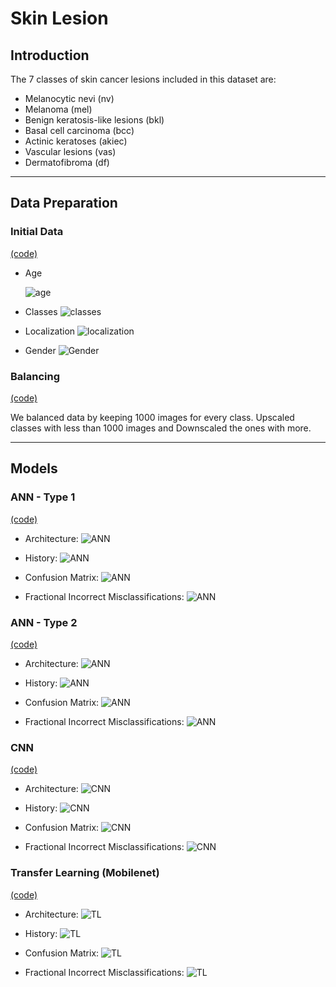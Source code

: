 # Skin Lesion

## Introduction

The 7 classes of skin cancer lesions included in this dataset are:
* Melanocytic nevi (nv)
* Melanoma (mel)
* Benign keratosis-like lesions (bkl)
* Basal cell carcinoma (bcc) 
* Actinic keratoses (akiec)
* Vascular lesions (vas)
* Dermatofibroma (df)

---

## Data Preparation

### Initial Data

[(code)](./analysis.py)

* Age

    ![age](./plots/before_balancing/age.png)

* Classes
    ![classes](./plots/before_balancing/cell_type.png)

* Localization
    ![localization](./plots/before_balancing/localization.png)

* Gender
    ![Gender](./plots/before_balancing/sex.png)

### Balancing

[(code)](./prepare_data.py)

We balanced data by keeping 1000 images for every class. Upscaled classes with less than 1000 images and Downscaled the ones with more.

---

## Models

### ANN - Type 1

[(code)](./ann_with_overfitting.py)

* Architecture:
    ![ANN](./plots/ann_with_overfitting_architecture.png)

* History:
    ![ANN](./plots/ann_with_overfitting_history.png)

* Confusion Matrix:
    ![ANN](./plots/ann_with_overfitting_confusion_matrix.png)

* Fractional Incorrect Misclassifications:
    ![ANN](./plots/ann_with_overfitting_fractional_incorrect_misclassifications.png)


### ANN - Type 2

[(code)](./ann_no_overfitting.py)

* Architecture:
    ![ANN](./plots/ann_no_overfitting_architecture.png)

* History:
    ![ANN](./plots/ann_no_overfitting_history.png)

* Confusion Matrix:
    ![ANN](./plots/ann_no_overfitting_confusion_matrix.png)

* Fractional Incorrect Misclassifications:
    ![ANN](./plots/ann_no_overfitting_fractional_incorrect_misclassifications.png)

### CNN

[(code)](./cnn.py)

* Architecture:
    ![CNN](./plots/cnn_architecture.png)

* History:
    ![CNN](./plots/cnn_history.png)

* Confusion Matrix:
    ![CNN](./plots/cnn_confusion_matrix.png)

* Fractional Incorrect Misclassifications:
    ![CNN](./plots/cnn_fractional_incorrect_misclassifications.png)


### Transfer Learning (Mobilenet)

[(code)](./transfer_learning.py)

* Architecture:
    ![TL](./plots/transfer_learning_architecture.png)

* History:
    ![TL](./plots/transfer_learning_history.png)

* Confusion Matrix:
    ![TL](./plots/transfer_learning_confusion_matrix.png)

* Fractional Incorrect Misclassifications:
    ![TL](./plots/transfer_learning_fractional_incorrect_misclassifications.png)
